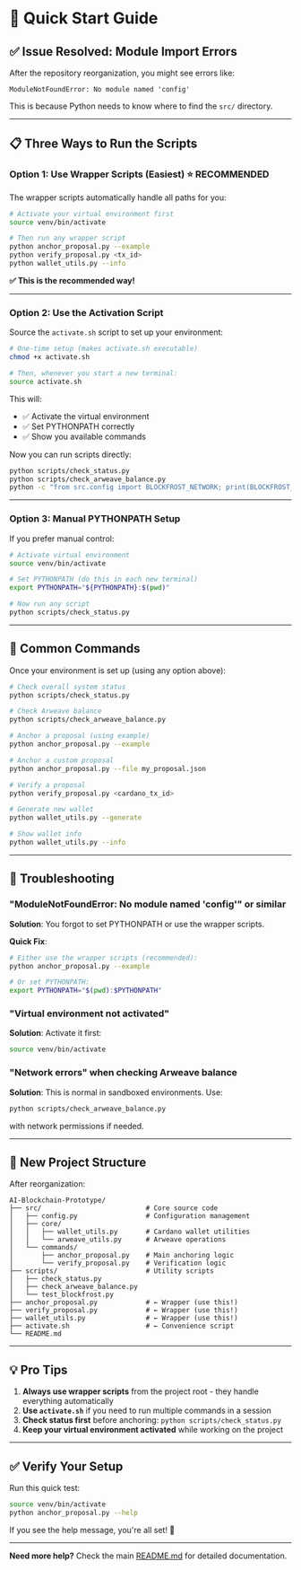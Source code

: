 # 🚀 Quick Start Guide

## ✅ Issue Resolved: Module Import Errors

After the repository reorganization, you might see errors like:
```
ModuleNotFoundError: No module named 'config'
```

This is because Python needs to know where to find the `src/` directory.

---

## 📋 Three Ways to Run the Scripts

### **Option 1: Use Wrapper Scripts (Easiest)** ⭐ RECOMMENDED

The wrapper scripts automatically handle all paths for you:

```bash
# Activate your virtual environment first
source venv/bin/activate

# Then run any wrapper script
python anchor_proposal.py --example
python verify_proposal.py <tx_id>
python wallet_utils.py --info
```

**✅ This is the recommended way!**

---

### **Option 2: Use the Activation Script**

Source the `activate.sh` script to set up your environment:

```bash
# One-time setup (makes activate.sh executable)
chmod +x activate.sh

# Then, whenever you start a new terminal:
source activate.sh
```

This will:
- ✅ Activate the virtual environment
- ✅ Set PYTHONPATH correctly
- ✅ Show you available commands

Now you can run scripts directly:

```bash
python scripts/check_status.py
python scripts/check_arweave_balance.py
python -c "from src.config import BLOCKFROST_NETWORK; print(BLOCKFROST_NETWORK)"
```

---

### **Option 3: Manual PYTHONPATH Setup**

If you prefer manual control:

```bash
# Activate virtual environment
source venv/bin/activate

# Set PYTHONPATH (do this in each new terminal)
export PYTHONPATH="${PYTHONPATH}:$(pwd)"

# Now run any script
python scripts/check_status.py
```

---

## 🎯 Common Commands

Once your environment is set up (using any option above):

```bash
# Check overall system status
python scripts/check_status.py

# Check Arweave balance
python scripts/check_arweave_balance.py

# Anchor a proposal (using example)
python anchor_proposal.py --example

# Anchor a custom proposal
python anchor_proposal.py --file my_proposal.json

# Verify a proposal
python verify_proposal.py <cardano_tx_id>

# Generate new wallet
python wallet_utils.py --generate

# Show wallet info
python wallet_utils.py --info
```

---

## 🔧 Troubleshooting

### "ModuleNotFoundError: No module named 'config'" or similar

**Solution**: You forgot to set PYTHONPATH or use the wrapper scripts.

**Quick Fix**:
```bash
# Either use the wrapper scripts (recommended):
python anchor_proposal.py --example

# Or set PYTHONPATH:
export PYTHONPATH="$(pwd):$PYTHONPATH"
```

### "Virtual environment not activated"

**Solution**: Activate it first:
```bash
source venv/bin/activate
```

### "Network errors" when checking Arweave balance

**Solution**: This is normal in sandboxed environments. Use:
```bash
python scripts/check_arweave_balance.py
```
with network permissions if needed.

---

## 📁 New Project Structure

After reorganization:

```
AI-Blockchain-Prototype/
├── src/                          # Core source code
│   ├── config.py                 # Configuration management
│   ├── core/
│   │   ├── wallet_utils.py       # Cardano wallet utilities
│   │   └── arweave_utils.py      # Arweave operations
│   └── commands/
│       ├── anchor_proposal.py    # Main anchoring logic
│       └── verify_proposal.py    # Verification logic
├── scripts/                      # Utility scripts
│   ├── check_status.py
│   ├── check_arweave_balance.py
│   └── test_blockfrost.py
├── anchor_proposal.py            # ← Wrapper (use this!)
├── verify_proposal.py            # ← Wrapper (use this!)
├── wallet_utils.py               # ← Wrapper (use this!)
├── activate.sh                   # ← Convenience script
└── README.md
```

---

## 💡 Pro Tips

1. **Always use wrapper scripts** from the project root - they handle everything automatically
2. **Use `activate.sh`** if you need to run multiple commands in a session
3. **Check status first** before anchoring: `python scripts/check_status.py`
4. **Keep your virtual environment activated** while working on the project

---

## ✅ Verify Your Setup

Run this quick test:

```bash
source venv/bin/activate
python anchor_proposal.py --help
```

If you see the help message, you're all set! 🎉

---

**Need more help?** Check the main [README.md](README.md) for detailed documentation.

